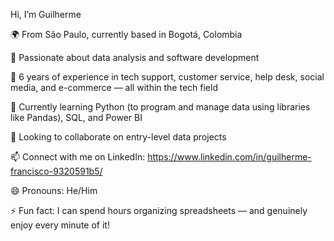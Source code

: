  Hi, I’m Guilherme

🌍 From São Paulo, currently based in Bogotá, Colombia

👀 Passionate about data analysis and software development

💼 6 years of experience in tech support, customer service, help desk, social media, and e-commerce — all within the tech field

🌱 Currently learning Python (to program and manage data using libraries like Pandas), SQL, and Power BI

🤝 Looking to collaborate on entry-level data projects

📫 Connect with me on LinkedIn: https://www.linkedin.com/in/guilherme-francisco-9320591b5/

😄 Pronouns: He/Him

⚡ Fun fact: I can spend hours organizing spreadsheets — and genuinely enjoy every minute of it!
